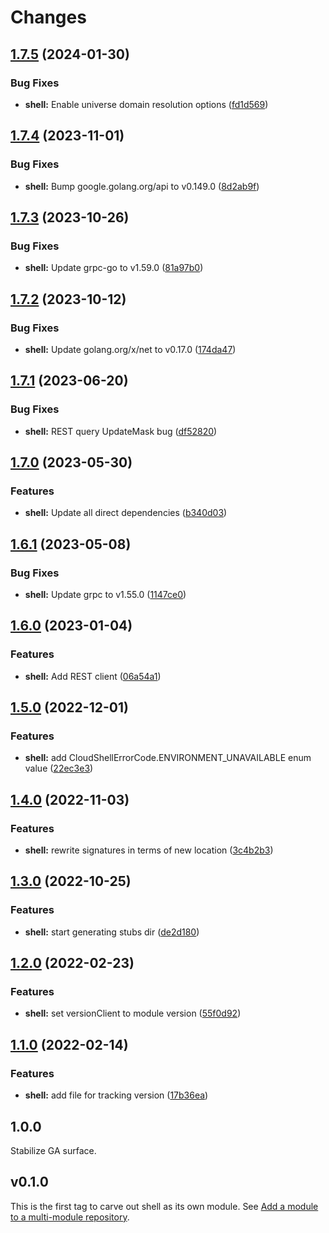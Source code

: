 # Changes

## [1.7.5](https://github.com/googleapis/google-cloud-go/compare/shell/v1.7.4...shell/v1.7.5) (2024-01-30)


### Bug Fixes

* **shell:** Enable universe domain resolution options ([fd1d569](https://github.com/googleapis/google-cloud-go/commit/fd1d56930fa8a747be35a224611f4797b8aeb698))

## [1.7.4](https://github.com/googleapis/google-cloud-go/compare/shell/v1.7.3...shell/v1.7.4) (2023-11-01)


### Bug Fixes

* **shell:** Bump google.golang.org/api to v0.149.0 ([8d2ab9f](https://github.com/googleapis/google-cloud-go/commit/8d2ab9f320a86c1c0fab90513fc05861561d0880))

## [1.7.3](https://github.com/googleapis/google-cloud-go/compare/shell/v1.7.2...shell/v1.7.3) (2023-10-26)


### Bug Fixes

* **shell:** Update grpc-go to v1.59.0 ([81a97b0](https://github.com/googleapis/google-cloud-go/commit/81a97b06cb28b25432e4ece595c55a9857e960b7))

## [1.7.2](https://github.com/googleapis/google-cloud-go/compare/shell/v1.7.1...shell/v1.7.2) (2023-10-12)


### Bug Fixes

* **shell:** Update golang.org/x/net to v0.17.0 ([174da47](https://github.com/googleapis/google-cloud-go/commit/174da47254fefb12921bbfc65b7829a453af6f5d))

## [1.7.1](https://github.com/googleapis/google-cloud-go/compare/shell/v1.7.0...shell/v1.7.1) (2023-06-20)


### Bug Fixes

* **shell:** REST query UpdateMask bug ([df52820](https://github.com/googleapis/google-cloud-go/commit/df52820b0e7721954809a8aa8700b93c5662dc9b))

## [1.7.0](https://github.com/googleapis/google-cloud-go/compare/shell/v1.6.1...shell/v1.7.0) (2023-05-30)


### Features

* **shell:** Update all direct dependencies ([b340d03](https://github.com/googleapis/google-cloud-go/commit/b340d030f2b52a4ce48846ce63984b28583abde6))

## [1.6.1](https://github.com/googleapis/google-cloud-go/compare/shell/v1.6.0...shell/v1.6.1) (2023-05-08)


### Bug Fixes

* **shell:** Update grpc to v1.55.0 ([1147ce0](https://github.com/googleapis/google-cloud-go/commit/1147ce02a990276ca4f8ab7a1ab65c14da4450ef))

## [1.6.0](https://github.com/googleapis/google-cloud-go/compare/shell/v1.5.0...shell/v1.6.0) (2023-01-04)


### Features

* **shell:** Add REST client ([06a54a1](https://github.com/googleapis/google-cloud-go/commit/06a54a16a5866cce966547c51e203b9e09a25bc0))

## [1.5.0](https://github.com/googleapis/google-cloud-go/compare/shell/v1.4.0...shell/v1.5.0) (2022-12-01)


### Features

* **shell:** add CloudShellErrorCode.ENVIRONMENT_UNAVAILABLE enum value ([22ec3e3](https://github.com/googleapis/google-cloud-go/commit/22ec3e3e727f8c0232059a5d31bccd12b7b5034c))

## [1.4.0](https://github.com/googleapis/google-cloud-go/compare/shell/v1.3.0...shell/v1.4.0) (2022-11-03)


### Features

* **shell:** rewrite signatures in terms of new location ([3c4b2b3](https://github.com/googleapis/google-cloud-go/commit/3c4b2b34565795537aac1661e6af2442437e34ad))

## [1.3.0](https://github.com/googleapis/google-cloud-go/compare/shell/v1.2.0...shell/v1.3.0) (2022-10-25)


### Features

* **shell:** start generating stubs dir ([de2d180](https://github.com/googleapis/google-cloud-go/commit/de2d18066dc613b72f6f8db93ca60146dabcfdcc))

## [1.2.0](https://github.com/googleapis/google-cloud-go/compare/shell/v1.1.0...shell/v1.2.0) (2022-02-23)


### Features

* **shell:** set versionClient to module version ([55f0d92](https://github.com/googleapis/google-cloud-go/commit/55f0d92bf112f14b024b4ab0076c9875a17423c9))

## [1.1.0](https://github.com/googleapis/google-cloud-go/compare/shell/v1.0.0...shell/v1.1.0) (2022-02-14)


### Features

* **shell:** add file for tracking version ([17b36ea](https://github.com/googleapis/google-cloud-go/commit/17b36ead42a96b1a01105122074e65164357519e))

## 1.0.0

Stabilize GA surface.

## v0.1.0

This is the first tag to carve out shell as its own module. See
[Add a module to a multi-module repository](https://github.com/golang/go/wiki/Modules#is-it-possible-to-add-a-module-to-a-multi-module-repository).
